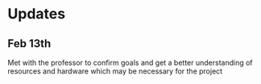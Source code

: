 # Updates

## Feb 13th

Met with the professor to confirm goals and get a better understanding of resources and hardware which may be necessary for the project

